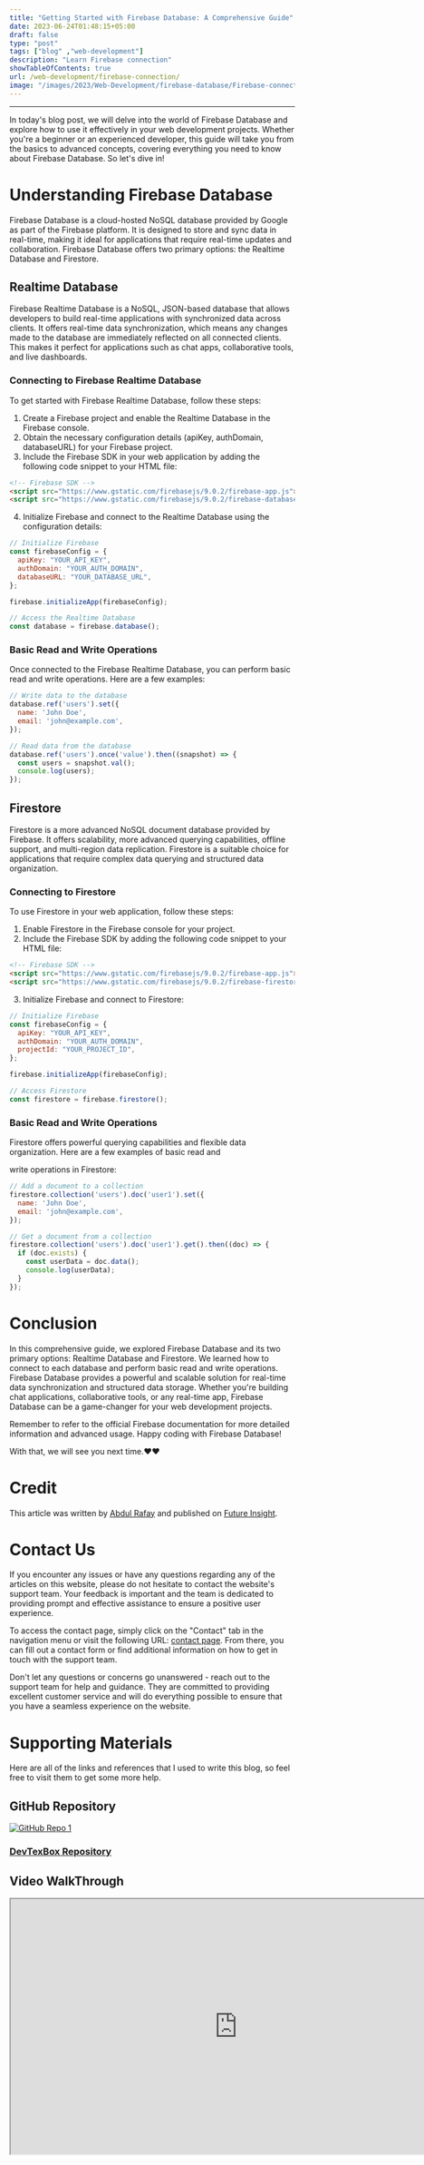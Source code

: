 ```yaml
---
title: "Getting Started with Firebase Database: A Comprehensive Guide"
date: 2023-06-24T01:48:15+05:00
draft: false
type: "post"
tags: ["blog" ,"web-development"]
description: "Learn Firebase connection"
showTableOfContents: true
url: /web-development/firebase-connection/
image: "/images/2023/Web-Development/firebase-database/Firebase-connection.png"
---
```


<link rel="stylesheet" href="/css/reference-content/reference-content.css">

-----------

In today's blog post, we will delve into the world of Firebase Database and explore how to use it effectively in your web development projects. Whether you're a beginner or an experienced developer, this guide will take you from the basics to advanced concepts, covering everything you need to know about Firebase Database. So let's dive in!

# Understanding Firebase Database

Firebase Database is a cloud-hosted NoSQL database provided by Google as part of the Firebase platform. It is designed to store and sync data in real-time, making it ideal for applications that require real-time updates and collaboration. Firebase Database offers two primary options: the Realtime Database and Firestore.

## Realtime Database

Firebase Realtime Database is a NoSQL, JSON-based database that allows developers to build real-time applications with synchronized data across clients. It offers real-time data synchronization, which means any changes made to the database are immediately reflected on all connected clients. This makes it perfect for applications such as chat apps, collaborative tools, and live dashboards.

### Connecting to Firebase Realtime Database

To get started with Firebase Realtime Database, follow these steps:

1. Create a Firebase project and enable the Realtime Database in the Firebase console.
2. Obtain the necessary configuration details (apiKey, authDomain, databaseURL) for your Firebase project.
3. Include the Firebase SDK in your web application by adding the following code snippet to your HTML file:

```html
<!-- Firebase SDK -->
<script src="https://www.gstatic.com/firebasejs/9.0.2/firebase-app.js"></script>
<script src="https://www.gstatic.com/firebasejs/9.0.2/firebase-database.js"></script>
```

4. Initialize Firebase and connect to the Realtime Database using the configuration details:

```javascript
// Initialize Firebase
const firebaseConfig = {
  apiKey: "YOUR_API_KEY",
  authDomain: "YOUR_AUTH_DOMAIN",
  databaseURL: "YOUR_DATABASE_URL",
};

firebase.initializeApp(firebaseConfig);

// Access the Realtime Database
const database = firebase.database();
```

### Basic Read and Write Operations

Once connected to the Firebase Realtime Database, you can perform basic read and write operations. Here are a few examples:

```javascript
// Write data to the database
database.ref('users').set({
  name: 'John Doe',
  email: 'john@example.com',
});

// Read data from the database
database.ref('users').once('value').then((snapshot) => {
  const users = snapshot.val();
  console.log(users);
});
```

## Firestore

Firestore is a more advanced NoSQL document database provided by Firebase. It offers scalability, more advanced querying capabilities, offline support, and multi-region data replication. Firestore is a suitable choice for applications that require complex data querying and structured data organization.

### Connecting to Firestore

To use Firestore in your web application, follow these steps:

1. Enable Firestore in the Firebase console for your project.
2. Include the Firebase SDK by adding the following code snippet to your HTML file:

```html
<!-- Firebase SDK -->
<script src="https://www.gstatic.com/firebasejs/9.0.2/firebase-app.js"></script>
<script src="https://www.gstatic.com/firebasejs/9.0.2/firebase-firestore.js"></script>
```

3. Initialize Firebase and connect to Firestore:

```javascript
// Initialize Firebase
const firebaseConfig = {
  apiKey: "YOUR_API_KEY",
  authDomain: "YOUR_AUTH_DOMAIN",
  projectId: "YOUR_PROJECT_ID",
};

firebase.initializeApp(firebaseConfig);

// Access Firestore
const firestore = firebase.firestore();
```

### Basic Read and Write Operations

Firestore offers powerful querying capabilities and flexible data organization. Here are a few examples of basic read and

 write operations in Firestore:

```javascript
// Add a document to a collection
firestore.collection('users').doc('user1').set({
  name: 'John Doe',
  email: 'john@example.com',
});

// Get a document from a collection
firestore.collection('users').doc('user1').get().then((doc) => {
  if (doc.exists) {
    const userData = doc.data();
    console.log(userData);
  }
});
```

# Conclusion

In this comprehensive guide, we explored Firebase Database and its two primary options: Realtime Database and Firestore. We learned how to connect to each database and perform basic read and write operations. Firebase Database provides a powerful and scalable solution for real-time data synchronization and structured data storage. Whether you're building chat applications, collaborative tools, or any real-time app, Firebase Database can be a game-changer for your web development projects.

Remember to refer to the official Firebase documentation for more detailed information and advanced usage. Happy coding with Firebase Database!

With that, we will see you next time.❤️❤️

# Credit
This article was written by [Abdul Rafay](https://future-insight.blog/author) and published on [Future Insight](https://future-insight.blog/).

# Contact Us
If you encounter any issues or have any questions regarding any of the articles on this website, please do not hesitate to contact the website's support team. Your feedback is important and the team is dedicated to providing prompt and effective assistance to ensure a positive user experience.

To access the contact page, simply click on the "Contact" tab in the navigation menu or visit the following URL: [contact page](https://future-insight.blog/contact). From there, you can fill out a contact form or find additional information on how to get in touch with the support team.

Don't let any questions or concerns go unanswered - reach out to the support team for help and guidance. They are committed to providing excellent customer service and will do everything possible to ensure that you have a seamless experience on the website.


# Supporting Materials
Here are all of the links and references that I used to write this blog, so feel free to visit them to get some more help.
## GitHub Repository
<div class="cards-container">
  <a class="card" href="https://github.com/rafay99-epic/DevTestBox">
    <img src="/images/content-icons/Github-Logo.png" alt="GitHub Repo 1">
    <h3 class="title">DevTexBox Repository</h3>
  </a>
</div>

## Video WalkThrough
<iframe width="800" height="450" src="https://www.youtube.com/embed/YT-link" frameborder="1" allowfullscreen></iframe>

<!-- # Thumbnail Image
![image](/images/2023/Web-Development/firebase-database/Firebase-connection.png) -->